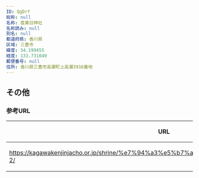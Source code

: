 ```yaml
---
ID: QgDrY
総称: null
名称: 産巣日神社
名称読み: null
別名: null
都道府県: 香川県
区域: 三豊市
緯度: 34.199455
経度: 133.731049
郵便番号: null
住所: 香川県三豊市高瀬町上高瀬3916番地
---
```


## その他

### 参考URL

| URL                                                                                     | 説明   |
| --------------------------------------------------------------------------------------- | ------ |
| https://kagawakenjinjacho.or.jp/shrine/%e7%94%a3%e5%b7%a3%e6%97%a5%e7%a5%9e%e7%a4%be-2/ | 神社庁 |
